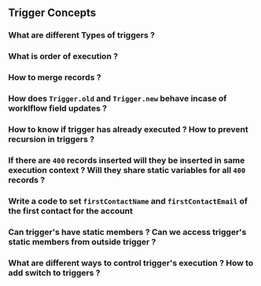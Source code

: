 ## Trigger Concepts

### What are different Types of triggers ?
### What is order of execution ?
### How to merge records ?
### How does `Trigger.old` and `Trigger.new` behave incase of worklflow field updates ?
### How to know if trigger has already executed ? How to prevent recursion in triggers ? 
### If there are `400` records inserted will they be inserted in same execution context ? Will they share static variables for all `400` records ?
### Write a code to set `firstContactName` and `firstContactEmail` of the first contact for the account
### Can trigger's have static members ? Can we access trigger's static members from outside trigger ?
### What are different ways to control trigger's execution ? How to add switch to triggers ? 